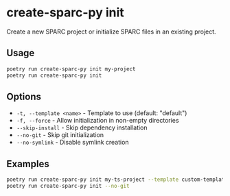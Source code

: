 # create-sparc-py init

Create a new SPARC project or initialize SPARC files in an existing project.

## Usage

```bash
poetry run create-sparc-py init my-project
poetry run create-sparc-py init
```

## Options

- `-t, --template <name>` - Template to use (default: "default")
- `-f, --force` - Allow initialization in non-empty directories
- `--skip-install` - Skip dependency installation
- `--no-git` - Skip git initialization
- `--no-symlink` - Disable symlink creation

## Examples

```bash
poetry run create-sparc-py init my-ts-project --template custom-template
poetry run create-sparc-py init --no-git
``` 